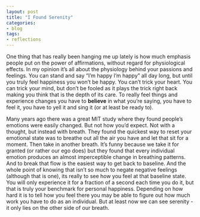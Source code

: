 ```yaml
---
layout: post
title: "I Found Serenity"
categories:
- blog
tags:
- reflections
---
```


One thing that has really been hanging me up lately is how much emphasis people put on the power of affirmations, without regard for physiological effects.  In my opinion it’s all about the physiology behind your passions and feelings.  You can stand and say “I’m happy I’m happy” all day long, but until you truly feel happiness you won’t be happy.  You can’t trick your heart.  You can trick your mind, but don’t be fooled as it plays the trick right back making you think that is the depth of its care.  To really feel things and experience changes you have to **believe** in what you’re saying, you have to feel it, you have to yell it and sing it (or at least be ready to).  

Many years ago there was a great MIT study where they found people’s emotions were easily changed.  But not how you’d expect.  Not with a thought, but instead with breath.  They found the quickest way to reset your emotional state was to breathe out all the air you have and let that sit for a moment. Then take in another breath.  It’s funny because we take it for granted (or rather our ego does) but they found that every individual emotion produces an almost imperceptible change in breathing patterns.  And to break that flow is the easiest way to get back to baseline.  And the whole point of knowing that isn’t so much to negate negative feelings (although that is one), its really to see how you feel at that baseline state.  You will only experience it for a fraction of a second each time you do it, but that is truly your benchmark for personal happiness.  Depending on how hard it is to tell how you feel there you may be able to figure out how much work you have to do as an individual.  But at least now we can see serenity - it only lies on the other side of our breath.